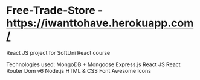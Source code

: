 # Free-Trade-Store - https://iwanttohave.herokuapp.com/

React JS project for SoftUni React course

Technologies used:
MongoDB + Mongoose
Express.js
React JS
React Router Dom v6
Node.js
HTML & CSS
Font Awesome Icons
